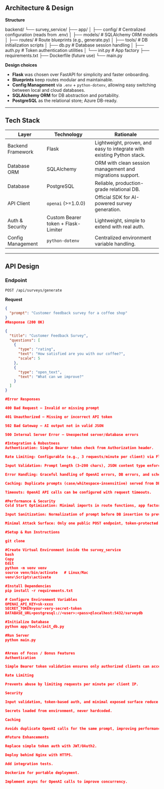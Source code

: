 ## Architecture & Design

**Structure**

backend/
└── survey_service/
├── app/
│ ├── config/ # Centralized configuration (reads from .env)
│ ├── models/ # SQLAlchemy ORM models
│ ├── routes/ # Route blueprints (e.g., generate.py)
│ ├── tools/ # DB initialization scripts
│ ├── db.py # Database session handling
│ ├── auth.py # Token authentication utilities
│ └── init.py # App factory
├── requirements.txt
├── Dockerfile (future use)
└── main.py

**Design choices**
- **Flask** was chosen over FastAPI for simplicity and faster onboarding.
- **Blueprints** keep routes modular and maintainable.
- **Config Management** via `.env` + `python-dotenv`, allowing easy switching between local and cloud databases.
- **SQLAlchemy ORM** for DB abstraction and portability.
- **PostgreSQL** as the relational store; Azure DB-ready.

---

## Tech Stack

| Layer               | Technology                       | Rationale                                                                 |
|---------------------|-----------------------------------|---------------------------------------------------------------------------|
| Backend Framework   | Flask                            | Lightweight, proven, and easy to integrate with existing Python stack.   |
| Database ORM        | SQLAlchemy                       | ORM with clean session management and migrations support.                |
| Database            | PostgreSQL                       | Reliable, production-grade relational DB.                                |
| API Client          | `openai` (>=1.0.0)               | Official SDK for AI-powered survey generation.                           |
| Auth & Security     | Custom Bearer token + Flask-Limiter | Lightweight, simple to extend with real auth.                            |
| Config Management   | `python-dotenv`                  | Centralized environment variable handling.                               |

---

## API Design

### Endpoint
`POST /api/surveys/generate`

**Request**
```json
{
  "prompt": "Customer feedback survey for a coffee shop"
}
#Response (200 OK)

{
  "title": "Customer Feedback Survey",
  "questions": [
    {
      "type": "rating",
      "text": "How satisfied are you with our coffee?",
      "scale": 5
    },
    {
      "type": "open_text",
      "text": "What can we improve?"
    }
  ]
}

#Error Responses

400 Bad Request — Invalid or missing prompt

401 Unauthorized — Missing or incorrect API token

502 Bad Gateway — AI output not in valid JSON

500 Internal Server Error — Unexpected server/database errors

#Integration & Robustness
Authentication: Simple Bearer token check from Authorization header.

Rate Limiting: Configurable (e.g., 3 requests/minute per client) via Flask-Limiter.

Input Validation: Prompt length (3–200 chars), JSON content type enforced.

Error Handling: Graceful handling of OpenAI errors, DB errors, and schema validation.

Caching: Duplicate prompts (case/whitespace-insensitive) served from DB without re-calling OpenAI.

Timeouts: OpenAI API calls can be configured with request timeouts.

#Performance & Security
Cold Start Optimization: Minimal imports in route functions, app factory pattern for reuse.

Input Sanitization: Normalization of prompt before DB insertion to prevent injection.

Minimal Attack Surface: Only one public POST endpoint, token-protected.

#Setup & Run Instructions

git clone

#Create Virtual Environment inside the survey_service
bash
Copy
Edit
python -m venv venv
source venv/bin/activate   # Linux/Mac
venv\Scripts\activate  

#Install Dependencies
pip install -r requirements.txt

# Configure Environment Variables
OPENAI_API_KEY=sk-xxxx
SECRET_TOKEN=your-very-secret-token
DATABASE_URL=postgresql://<user>:<pass>@localhost:5432/surveydb

#Initialize Database
python app/tools/init_db.py

#Run Server
python main.py


#Areas of Focus / Bonus Features
Authentication

Simple Bearer token validation ensures only authorized clients can access the endpoint.

Rate Limiting

Prevents abuse by limiting requests per minute per client IP.

Security

Input validation, token-based auth, and minimal exposed surface reduce vulnerability.

Secrets loaded from environment, never hardcoded.

Caching

Avoids duplicate OpenAI calls for the same prompt, improving performance and reducing cost.

#Future Enhancements

Replace simple token auth with JWT/OAuth2.

Deploy behind Nginx with HTTPS.

Add integration tests.

Dockerize for portable deployment.

Implement async for OpenAI calls to improve concurrency.